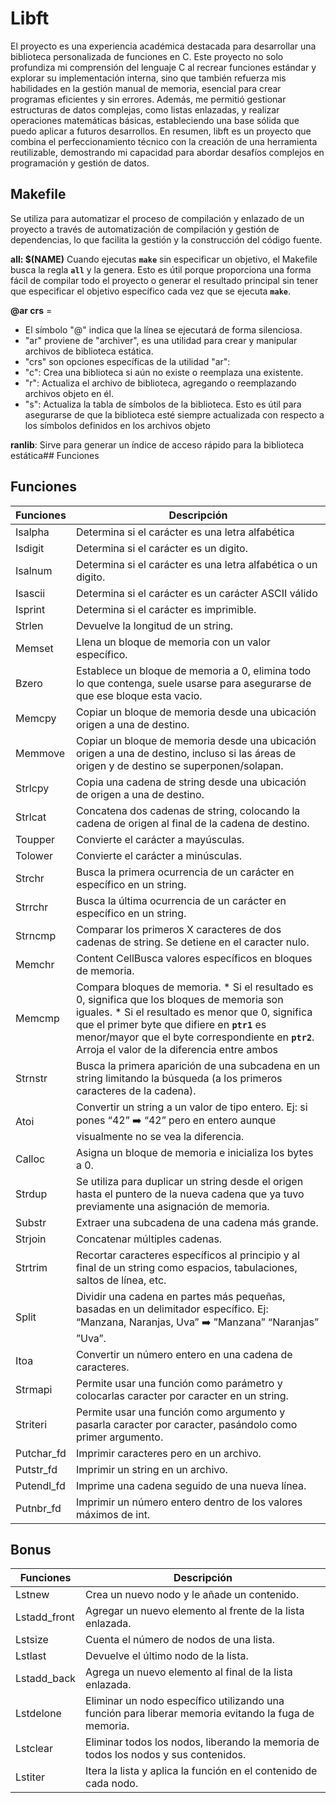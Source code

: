 # Libft

El proyecto es una experiencia académica destacada para desarrollar una biblioteca personalizada de funciones en C. Este proyecto no solo profundiza mi comprensión del lenguaje C al recrear funciones estándar y explorar su implementación interna, sino que también refuerza mis habilidades en la gestión manual de memoria, esencial para crear programas eficientes y sin errores. Además, me permitió gestionar estructuras de datos complejas, como listas enlazadas, y realizar operaciones matemáticas básicas, estableciendo una base sólida que puedo aplicar a futuros desarrollos. En resumen, libft es un proyecto que combina el perfeccionamiento técnico con la creación de una herramienta reutilizable, demostrando mi capacidad para abordar desafíos complejos en programación y gestión de datos.

## Makefile

Se utiliza para automatizar el proceso de compilación y enlazado de un proyecto a través de automatización de compilación y gestión de dependencias, lo que facilita la gestión y la construcción del código fuente.

**all: $(NAME)**  Cuando ejecutas **`make`** sin especificar un objetivo, el Makefile busca la regla **`all`** y la genera.  Esto es útil porque proporciona una forma fácil de compilar todo el proyecto o generar el resultado principal sin tener que especificar el objetivo específico cada vez que se ejecuta **`make`**.

**@ar crs** =

- El símbolo "@" indica que la línea se ejecutará de forma silenciosa.
- "ar" proviene de "archiver", es una utilidad para crear y manipular archivos de biblioteca estática.
- "crs" son opciones específicas de la utilidad "ar":
- "c": Crea una biblioteca si aún no existe o reemplaza una existente.
- "r": Actualiza el archivo de biblioteca, agregando o reemplazando archivos objeto en él.
- "s": Actualiza la tabla de símbolos de la biblioteca. Esto es útil para asegurarse de que la biblioteca esté siempre actualizada con respecto a los símbolos definidos en los archivos objeto

**ranlib**: Sirve para generar un índice de acceso rápido para la biblioteca estática## Funciones

## Funciones

| Funciones  | Descripción |
| ------------- | ------------- |
| Isalpha  | Determina si el carácter es una letra alfabética                                                                                                       |
| Isdigit  | Determina si el carácter es un digito.                                                                                                                 |
| Isalnum  | Determina si el carácter es una letra alfabética o un digito.                                                                                          |
| Isascii  |  Determina si el carácter es un carácter ASCII válido                                                                                                  |
| Isprint  | Determina si el carácter es imprimible.                                                                                                                |
| Strlen   | Devuelve la longitud de un string.                                                                                                                     |
| Memset   | Llena un bloque de memoria con un valor específico.                                                                                                    |
| Bzero    | Establece un bloque de memoria a 0, elimina todo lo que contenga, suele usarse para asegurarse de que ese bloque esta vacio.                           |
| Memcpy   | Copiar un bloque de memoria desde una ubicación origen a una de destino.                                                                               |
| Memmove  | Copiar un bloque de memoria desde una ubicación origen a una de destino, incluso si las áreas de origen y de destino se superponen/solapan.            |
| Strlcpy  | Copia una cadena de string desde una ubicación de origen a una de destino.                                                                             |
| Strlcat  | Concatena dos cadenas de string, colocando la cadena de origen al final de la cadena de destino.                                                       |
| Toupper  | Convierte el carácter a mayúsculas.                                                                                                                    |
| Tolower  | Convierte el carácter a minúsculas.                                                                                                                    |
| Strchr   | Busca la primera ocurrencia de un carácter en específico en un string.                                                                                 |
| Strrchr  | Busca la última ocurrencia de un carácter en específico en un string.                                                                                  |
| Strncmp  | Comparar los primeros X caracteres de dos cadenas de string. Se detiene en el caracter nulo.                                                           |
| Memchr   | Content CellBusca valores específicos en bloques de memoria.                                                                                           |
| Memcmp   | Compara bloques de memoria. * Si el resultado es 0, significa que los bloques de memoria son iguales. * Si el resultado es menor que 0, significa que el primer byte que difiere en **`ptr1`** es menor/mayor que el byte correspondiente en **`ptr2`**. Arroja el valor de la diferencia entre ambos|
| Strnstr  | Busca la primera aparición de una subcadena en un string limitando la búsqueda (a los primeros caracteres de la cadena).                               |
| Atoi     | Convertir un string a un valor de tipo entero. Ej: si pones “42” ➡️ “42” pero en entero aunque visualmente no se vea la diferencia.                     |
| Calloc   | Asigna un bloque de memoria e inicializa los bytes a 0.                                                                                                |
| Strdup   | Se utiliza para duplicar un string desde el origen hasta el puntero de la nueva cadena que ya tuvo previamente una asignación de memoria.              |
| Substr   | Extraer una subcadena de una cadena más grande.                                                                                                        |
| Strjoin  | Concatenar múltiples cadenas.                                                                                                                          |
| Strtrim  | Recortar caracteres específicos al principio y al final de un string como espacios, tabulaciones, saltos de línea, etc.                                |
| Split    | Dividir una cadena en partes más pequeñas, basadas en un delimitador específico. Ej: “Manzana, Naranjas, Uva” ➡️  ”Manzana” “Naranjas” ”Uva”.           |
| Itoa     | Convertir un número entero en una cadena de caracteres.                                                                                                |
| Strmapi  | Permite usar una función como parámetro y colocarlas caracter por caracter en un string.                                                               |
| Striteri | Permite usar una función como argumento y pasarla caracter por caracter, pasándolo como primer argumento.                                              |
|Putchar_fd| Imprimir caracteres pero en un archivo.                                                                                                                |
| Putstr_fd| Imprimir un string en un archivo.                                                                                                                      |
|Putendl_fd| Imprime una cadena seguido de una nueva línea.                                                                                                         |
|Putnbr_fd | Imprimir un número entero dentro de los valores máximos de int.                                                                                        |

## Bonus

| Funciones  | Descripción |
| ------------- | ------------- |
| Lstnew   | Crea un nuevo nodo y le añade un contenido.                                                                                                            |
| Lstadd_front | Agregar un nuevo elemento al frente de la lista enlazada.                                                                                          | 
| Lstsize  | Cuenta el número de nodos de una lista.                                                                                                                |
| Lstlast  | Devuelve el último nodo de la lista.                                                                                                                   |
| Lstadd_back |Agrega un nuevo elemento al final de la lista enlazada.                                                                                              |
| Lstdelone | Eliminar un nodo específico utilizando una función para liberar memoria evitando la fuga de memoria.                                                  |
| Lstclear | Eliminar todos los nodos, liberando la memoria de todos los nodos y sus contenidos.                                                                    |
| Lstiter  | Itera la lista y aplica la función en el contenido de cada nodo.                                                                                       |
